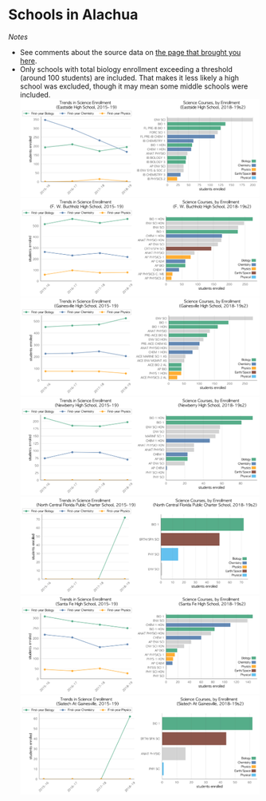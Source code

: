# Schools in Alachua  
*Notes*
- See comments about the source data on [the page that brought you here](https://adamlamee.github.io/FL-K12-analyses/plots/District_pages/Alachua.html).  
- Only schools with total biology enrollment exceeding a threshold (around 100 students) are included. That makes it less likely a high school was excluded, though it may mean some middle schools were included.  
![](../School_plots/ALACHUA/EASTSIDE.png)
![](../School_plots/ALACHUA/F_W_BUCHHO.png)
![](../School_plots/ALACHUA/GAINESVILL.png)
![](../School_plots/ALACHUA/NEWBERRY.png)
![](../School_plots/ALACHUA/NORTH_CENT.png)
![](../School_plots/ALACHUA/SANTA_FE.png)
![](../School_plots/ALACHUA/SIATECH_AT.png)
